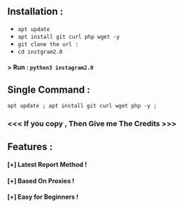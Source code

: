 
## Installation :

* `apt update`
* `apt install git curl php wget -y`
* `git clone the url : `
* `cd instgram2.0`
#### > Run : `python3 instagram2.0`

## Single Command :
```
apt update ; apt install git curl wget php -y ; 
```





### <<< If you copy , Then Give me The Credits >>>

## Features :
#### [+] Latest Report Method !
#### [+] Based On Proxies !
#### [+] Easy for Beginners !

